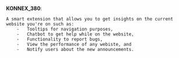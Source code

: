 **KONNEX_380**:

    A smart extension that allows you to get insights on the current website you're on such as:
        -   Tooltips for navigation purposes,
        -   Chatbot to get help while on the website,
        -   Functionality to report bugs,
        -   View the performance of any webiste, and
        -   Notify users about the new announcements.
